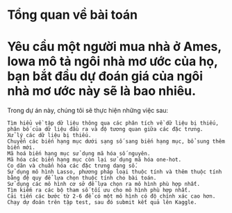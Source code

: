 Tổng quan về bài toán
==
Yêu cầu một người mua nhà ở Ames, Iowa mô tả ngôi nhà mơ ước của họ, bạn bắt đầu dự đoán giá của ngôi nhà mơ ước này sẽ là bao nhiêu.
==
Trong dự án này, chúng tôi sẽ thực hiện những việc sau:

    Tìm hiểu về tập dữ liệu thông qua các phân tích về dữ liệu bị thiếu, phân bố của dữ liệu đầu ra và độ tương quan giữa các đặc trưng.
    Xử lý các dữ liệu bị thiếu.
    Chuyển các biến hạng mục dưới sạng số sang biến hạng mục, bổ sung thêm biến mới.
    Mã hoá biến hạng mục sử dụng mã hóa số nguyên.
    Mã hóa các biến hạng mục còn lại sử dụng mã hóa one-hot.
    Co dãn và chuẩn hóa các đặc trưng dạng số.
    Sử dụng mô hình Lasso, phương pháp loại thuộc tính và thêm thuộc tính bằng đệ quy để lựa chọn thuộc tính cho bài toán.
    Sử dụng các mô hình cơ sở để lựa chọn ra mô hình phù hợp nhất.
    Tìm kiếm ra các bộ tham số tối ưu cho mô hình phù hợp nhất.
    Cải tiến các bước từ 2-6 để có một mô hình có độ chính xác cao hơn.
    Chạy dự đoán trên tập test, sau đó submit kết quả lên Kaggle.



